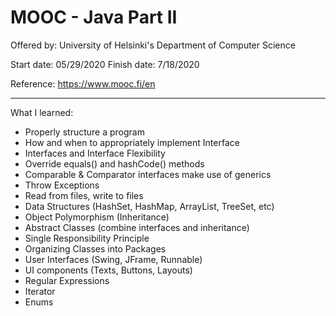 # MOOC - Java Part II

Offered by: University of Helsinki's Department of Computer Science

Start date: 05/29/2020
Finish date: 7/18/2020

Reference: https://www.mooc.fi/en

--------------------------------------------------------------------
What I learned:

  - Properly structure a program
  - How and when to appropriately implement Interface
  - Interfaces and Interface Flexibility
  - Override equals() and hashCode() methods
  - Comparable & Comparator interfaces make use of generics
  - Throw Exceptions
  - Read from files, write to files
  - Data Structures (HashSet, HashMap, ArrayList, TreeSet, etc)
  - Object Polymorphism (Inheritance)
  - Abstract Classes (combine interfaces and inheritance)
  - Single Responsibility Principle
  - Organizing Classes into Packages
  - User Interfaces (Swing, JFrame, Runnable)
  - UI components (Texts, Buttons, Layouts)
  - Regular Expressions
  - Iterator
  - Enums
